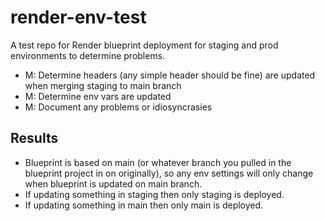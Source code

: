 # render-env-test
A test repo for Render blueprint deployment for staging and prod environments to determine problems.

- M: Determine headers (any simple header should be fine) are updated when merging staging to main branch
- M: Determine env vars are updated
- M: Document any problems or idiosyncrasies


## Results
- Blueprint is based on main (or whatever branch you pulled in the blueprint project in on originally), so any env settings will only change when blueprint is updated on main branch.
- If updating something in staging then only staging is deployed.
- If updating something in main then only main is deployed.
